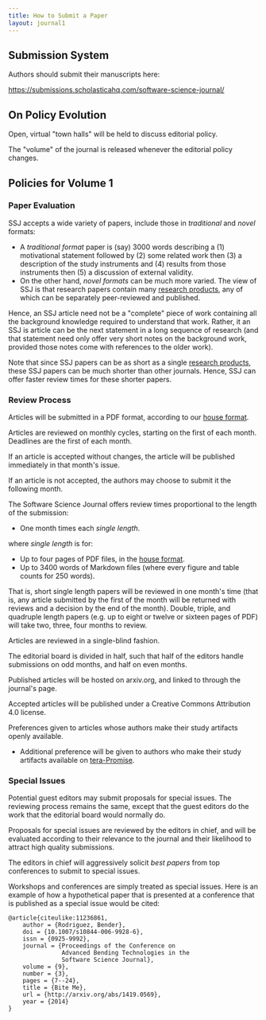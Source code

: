 ```yaml
---
title: How to Submit a Paper
layout: journal1
---
```


Submission System
--------------------------

Authors should submit their manuscripts here:

https://submissions.scholasticahq.com/software-science-journal/

On Policy Evolution
--------------------------

Open, virtual "town halls" will be held to discuss editorial policy.

The "volume" of the journal is released whenever the editorial policy changes.

Policies for Volume 1
---------------------

### Paper Evaluation

SSJ accepts a wide variety of papers, include those
in _traditional_ and _novel_ formats:

+ A _traditional format_ paper is (say) 3000
  words describing a (1) motivational
  statement followed by (2) some related work then
  (3) a description of the study instruments and (4)
  results from those instruments then (5) a
  discussion of external validity.
+ On the other hand, _novel formats_ can be much
  more varied.  The view of SSJ is that research
  papers contain many 
   [research products](researchproducts.html), any of
  which can be separately peer-reviewed and
  published. 

Hence, an SSJ article need not be a "complete"
piece of work containing all the background knowledge required
to understand that work. Rather, it an SSJ is article
can be the next statement in a long sequence
of research (and that statement need only offer very
short notes on the background work, provided those
notes come with references to the older work).

Note that since SSJ papers can be as short as a
single [research products](researchproducts.html),
these SSJ papers can be much shorter than other
journals. Hence, SSJ can offer faster review times
for these shorter papers.

### Review Process 

Articles will be submitted in a PDF format,
  according to our [house format](format.html).

Articles are reviewed on monthly cycles, starting
  on the first of each month. Deadlines are the
  first of each month.

If an article is accepted without changes, the
  article will be published immediately in that
  month's issue.

If an article is not accepted, the authors may
  choose to submit it the following month.

The Software Science Journal offers review times proportional to
  the length of the submission:
  
+ One month times each  _single length_.

where _single length_ is for:

+ Up to four pages of PDF files, in the [house format](format.html).
+ Up to 3400 words of Markdown files (where every figure and table
        counts for 250 words).

That is, short single length papers will be
reviewed in one month's time (that is, any article
submitted by the first of the month will be
returned with reviews and a decision by the end of
the month). Double, triple, and quadruple length papers
(e.g. up to eight or twelve or sixteen pages of PDF)
will take two, three, four months to review.

Articles are reviewed in a single-blind fashion.

The editorial board is divided in half, such that
  half of the editors handle submissions on odd
  months, and half on even months.

Published articles will be hosted on arxiv.org,
  and linked to through the journal's page.

Accepted articles will be published under a
  Creative Commons Attribution 4.0 license.

Preferences given to articles whose authors make
  their study artifacts openly available.

+ Additional preference will be given to authors who
	   make their study artifacts available
	   on [tera-Promise](http://openscience.us/content).

### Special Issues

Potential guest editors may submit proposals for
  special issues. The reviewing process remains the
  same, except that the guest editors do the work
  that the editorial board would normally do.

Proposals for special issues are reviewed by the
  editors in chief, and will be evaluated according
  to their relevance to the journal and their
  likelihood to attract high quality submissions.

The editors in chief will aggressively solicit
  *best papers* from top conferences to submit to
  special issues.

Workshops and conferences are simply treated as
  special issues. Here is an example of how a
  hypothetical paper that is presented at a
  conference that is published as a special issue
  would be cited:

    @article{citeulike:11236861,
        author = {Rodriguez, Bender},
        doi = {10.1007/s10844-006-9928-6},
        issn = {0925-9992},
        journal = {Proceedings of the Conference on
		           Advanced Bending Technologies in the
				   Software Science Journal},
        volume = {9},
        number = {3},
        pages = {7--24},
        title = {Bite Me},
        url = {http://arxiv.org/abs/1419.0569},
        year = {2014}
    }
